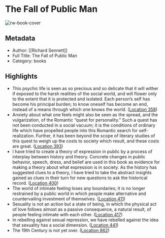 # The Fall of Public Man

![rw-book-cover](https://m.media-amazon.com/images/I/51bCgRLX6RL._SY160.jpg)

## Metadata
- Author: [[Richard Sennett]]
- Full Title: The Fall of Public Man
- Category: books

## Highlights
- This psychic life is seen as so precious and so delicate that it will wither if exposed to the harsh realities of the social world, and will flower only to the extent that it is protected and isolated. Each person’s self has become his principal burden; to know oneself has become an end, instead of a means through which one knows the world. ([Location 358](https://readwise.io/to_kindle?action=open&asin=B002RI9AFE&location=358))
- Anxiety about what one feels might also be seen as the spread, and the vulgarization, of the Romantic “quest for personality.” Such a quest has not been conducted in a social vacuum; it is the conditions of ordinary life which have propelled people into this Romantic search for self-realization. Further, it has been beyond the scope of literary studies of this quest to weigh up the costs to society which result, and these costs are great. ([Location 393](https://readwise.io/to_kindle?action=open&asin=B002RI9AFE&location=393))
- I have tried to create a theory of expression in public by a process of interplay between history and theory. Concrete changes in public behavior, speech, dress, and belief are used in this book as evidence for making a theory about what expression is in society. As the history has suggested clues to a theory, I have tried to take the abstract insights gained as clues in their turn for new questions to ask the historical record. ([Location 400](https://readwise.io/to_kindle?action=open&asin=B002RI9AFE&location=400))
- The world of intimate feeling loses any boundaries; it is no longer restrained by a public world in which people make alternative and countervailing investment of themselves. ([Location 411](https://readwise.io/to_kindle?action=open&asin=B002RI9AFE&location=411))
- Sexuality is not an action but a state of being, in which the physical act of love follows almost as a passive consequence, a natural result, of people feeling intimate with each other. ([Location 417](https://readwise.io/to_kindle?action=open&asin=B002RI9AFE&location=417))
- In rebelling against sexual repression, we have rebelled against the idea that sexuality has a social dimension. ([Location 441](https://readwise.io/to_kindle?action=open&asin=B002RI9AFE&location=441))
- The 19th Century is not yet over. ([Location 862](https://readwise.io/to_kindle?action=open&asin=B002RI9AFE&location=862))
